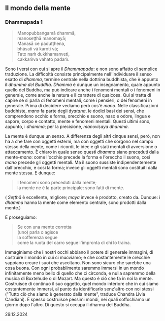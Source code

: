 <link rel="stylesheet" href="../assets/style.css">

## Il mondo della mente

### Dhammapada 1

> Manopubbaṅgamā dhammā,  
manoseṭṭhā manomayā;  
Manasā ce paduṭṭhena,  
bhāsati vā karoti vā;  
Tato naṁ dukkhamanveti,  
cakkaṁva vahato padaṁ.  

Sono i versi con cui si apre il _Dhammapada_: e non sono affatto di semplice traduzione. La difficoltà consiste principalmente nell'individuare il senso esatto di _dhamma_, termine centrale nella dottrina buddhista, che è appunto il _dhamma del Buddha_. _Dhamma_ è dunque un insegnamento, quale appunto quello del Buddha, ma può indicare anche i fenomeni mentali o i fenomeni in  generale, come anche la natura e il carattere di qualcosa. Qui si tratta di capire se si parla di fenomeni mentali, come i pensieri, o dei fenomeni in generale. Prima di decidere vediamo però cos'è _mano_. Nelle classificazioni buddhiste, _mano_ fa parte degli _āyatana_, le dodici basi dei sensi, che comprendono occhio e forma, orecchio e suono, naso e odore, lingua e sapore, corpo e contatto, mente e fenomeni mentali. Questi ultimi sono, appunto, i _dhamma_; per la precisione, _manoviṣaya dhamma_. 

La mente è dunque un senso. A differenza degli altri cinque sensi, però, non ha a che fare con oggetti esterni, ma con oggetti che sorgono nel campo stesso della mente, come i ricordi, le idee e gli stati mentali di avversione o attaccamento. È chiaro in quale senso questi _dhamma_ siano preceduti dalla mente-_mano_: come l'occhio precede la forma e l'oreccho il suono, così _mano_ precede gli oggetti mentali. Ma il suono sussiste indipendentemente dall'orecchio, e così la forma; invece gli oggetti mentali sono costituiti dalla mente stessa. E dunque:

> I fenomeni sono preceduti dalla mente;  
la mente ne è la parte principale: sono fatti di mente.

( _Seṭṭhā_ è eccellente, migliore; _maya_ invece è prodotto, creato da. Dunque: i _dhamma_ hanno la mente come elemento centrale, sono prodotti dalla mente.)

E proseguiamo:

> Se con una mente corrotta  
(uno) parla o agisce  
la sofferenza segue  
come la ruota del carro segue l'impronta di chi lo traina. 

Immaginiamo che i nostri occhi abbiano il potere di generale immagini, di costruire il mondo in cui ci muoviamo; e che costantemente le orecchie sappiano creare i suoi che ascoltano. Non sono sicuro che sarebbe una cosa buona. Con ogni probabilmente saremmo immersi in un mondo infinitamente meno bello di quello che ci circonda, e nulla sapremmo della musica di Buxtehude o di Mozart. Ma questo è ciò che fa in noi la mente. Costruisce di continuo il suo oggetto, quel mondo interiore che in cui siamo costantemente immersi, al punto da identificarlo senz'altro con noi stessi ("Tutto ciò che siamo è generato dalla mente", traduce Chandra Livia Candiani). E spesso costruisce pessimi mondi, nei quali soffochiamo un giorno dopo l'altro. Di questo si occupa il dharma del Buddha.

29.12.2024
